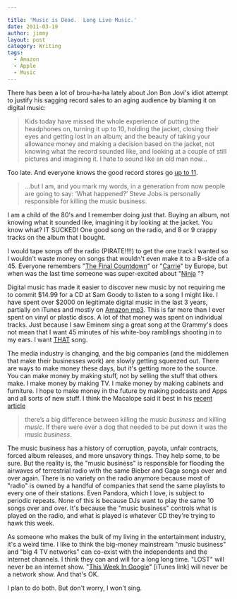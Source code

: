 ```yaml
---

title: 'Music is Dead.  Long Live Music.'
date: 2011-03-19
author: jimmy
layout: post
category: Writing
tags:
  - Amazon
  - Apple
  - Music
---
```


  <p>
    <span class="full-image-float-left ssNonEditable"><span><img src="http://ecx.images-amazon.com/images/I/61rWmthOk-L._SL500_AA280_.jpg?__SQUARESPACE_CACHEVERSION=1300561191139" alt="" /></span></span>There has been a lot of brou-ha-ha lately about Jon Bon Jovi's idiot attempt to justify his sagging record sales to an aging audience by blaming it on digital music:
  </p>
  
  <blockquote>
    <p>
      Kids today have missed the whole experience of putting the headphones on, turning it up to 10, holding the jacket, closing their eyes and getting lost in an album; and the beauty of taking your allowance money and making a decision based on the jacket, not knowing what the record sounded like, and looking at a couple of still pictures and imagining it.  I hate to sound like an old man now&hellip;
    </p>
  </blockquote>
  
  <p>
    Too late.  And everyone knows the good record stores go <a href="http://en.wikipedia.org/wiki/Up_to_eleven" target="_blank">up to 11</a>.
  </p>
  
  <blockquote>
    <p>
      &hellip;but I am, and you mark my words, in a generation from now people are going to say: &lsquo;What happened?&rsquo; Steve Jobs is personally responsible for killing the music business.
    </p>
  </blockquote>
  
  <p>
    I am a child of the 80's and I remember doing just that.  Buying an album, not knowing what it sounded like, imagining it by looking at the jacket.  You know what?  IT SUCKED!  One good song on the radio, and 8 or 9 crappy tracks on the album that I bought.  
  </p>
  
  <p>
    I would tape songs off the radio (PIRATE!!!!) to get the one track I wanted so I wouldn't waste money on songs that wouldn't even make it to a B-side of a 45.  Everyone remembers "<a href="http://www.amazon.com/gp/product/B00136PZQ4/ref=as_li_ss_tl?ie=UTF8&tag=jimmlitt-20&linkCode=as2&camp=1789&creative=390957&creativeASIN=B00136PZQ4">The Final Countdown</a>" or "<a href="http://www.amazon.com/gp/product/B00136RT68/ref=as_li_ss_tl?ie=UTF8&tag=jimmlitt-20&linkCode=as2&camp=1789&creative=390957&creativeASIN=B00136RT68">Carrie</a>" by Europe, but when was the last time someone was super-excited about "<a href="http://www.amazon.com/gp/product/B00136LRE8/ref=as_li_ss_tl?ie=UTF8&tag=jimmlitt-20&linkCode=as2&camp=1789&creative=390957&creativeASIN=B00136LRE8">Ninja</a> "?
  </p>
  
  <p>
    Digital music has made it easier to discover new music by not requiring me to commit $14.99 for a CD at Sam Goody to listen to a song I might like.  I have spent over $2000 on legitimate digital music in the last 3 years, partially on iTunes and mostly on <a href="http://www.amazon.com/gp/redirect.html?ie=UTF8&location=http%3A%2F%2Fwww.amazon.com%2FMP3-Music-Download%2Fb%3Fie%3DUTF8%26node%3D163856011%26ref_%3Dsa_menu_dmusic2&tag=jimmlitt-20&linkCode=ur2&camp=1789&creative=390957">Amazon mp3</a>. This is far more than I ever spent on vinyl or plastic discs.  A lot of that money was spent on individual tracks.  Just because I saw Eminem sing a great song at the Grammy's does not mean that I want 45 minutes of his white-boy ramblings shooting in to my ears.  I want <a href="http://www.amazon.com/gp/product/B003RNXJ0K/ref=as_li_ss_tl?ie=UTF8&tag=jimmlitt-20&linkCode=as2&camp=1789&creative=390957&creativeASIN=B003RNXJ0K">THAT</a> song.
  </p>
  
  <p>
     The media industry is changing, and the big companies (and the middlemen that make their businesses work) are slowly getting squeezed out.  There are ways to make money these days, but it's getting more to the source.  You can make money by making stuff, not by selling the stuff that others make.  I make money by making TV.  I make money by making cabinets and furniture.  I hope to make money in the future by making podcasts and Apps and all sorts of new stuff.  I think the Macalope said it best in his <a href="http://www.macworld.com/article/158640/2011/03/macalope_all_not_so_good_things.html" target="_blank">recent article</a>
  </p>
  
  <blockquote>
    <p>
      there&rsquo;s a big difference between killing the music <em>business</em> and killing <em>music</em>. If there were ever a dog that needed to be put down it was the music <em>business</em>.
    </p>
  </blockquote>
  
  <p>
    The music business has a history of corruption, payola, unfair contracts, forced album releases, and more unsavory things.  They help some, to be sure.  But the reality is, the "music business" is responsible for flooding the airwaves of terrestrial radio with the same Bieber and Gaga songs over and over again.  There is no variety on the radio anymore because most of "radio" is owned by a handful of companies that send the same playlists to every one of their stations.  Even Pandora, which I love, is subject to periodic repeats.  None of this is because DJs want to play the same 10 songs over and over.  It's because the "music business" controls what is played on the radio, and what is played is whatever CD they're trying to hawk this week.  
  </p>
  
  <p>
    As someone who makes the bulk of my living in the entertainment industry, it's a weird time.  I like to think the big-money mainstream "music business" and "big 4 TV networks" can co-exist with the independents and the internet channels.  I think they can and will for a long long time.  "LOST" will never be an internet show.  "<a href="http://itunes.apple.com/us/podcast/this-week-in-google-video/id360896481" target="_blank">This Week In Google</a>" [iTunes link] will never be a network show.  And that's OK. 
  </p>
  
  <p>
    I plan to do both. But don't worry, I won't sing.
  </p>
  
  <p>
     
  </p>
